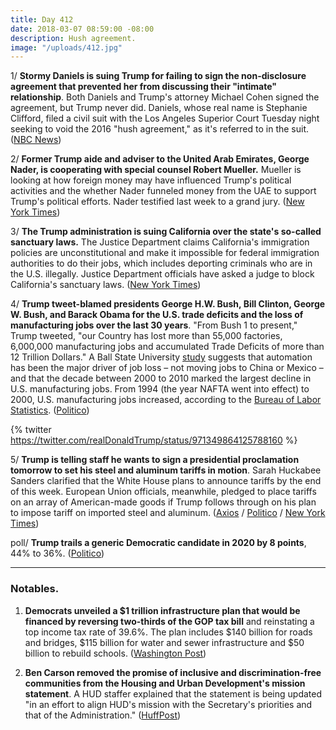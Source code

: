 ```yaml
---
title: Day 412
date: 2018-03-07 08:59:00 -08:00
description: Hush agreement.
image: "/uploads/412.jpg"
---
```


1/ **Stormy Daniels is suing Trump for failing to sign the non-disclosure agreement that prevented her from discussing their "intimate" relationship**. Both Daniels and Trump's attorney Michael Cohen signed the agreement, but Trump never did. Daniels, whose real name is Stephanie Clifford, filed a civil suit with the Los Angeles Superior Court Tuesday night seeking to void the 2016 "hush agreement," as it's referred to in the suit. ([NBC News](https://www.nbcnews.com/politics/donald-trump/stormy-daniels-sues-trump-says-hush-agreement-invalid-because-he-n854246))

2/ **Former Trump aide and adviser to the United Arab Emirates, George Nader, is cooperating with special counsel Robert Mueller.** Mueller is looking at how foreign money may have influenced Trump's political activities and the whether Nader funneled money from the UAE to support Trump's political efforts. Nader testified last week to a grand jury. ([New York Times](https://www.nytimes.com/2018/03/06/us/politics/george-nader-special-counsel-mueller-cooperating-seychelles.html))

3/ **The Trump administration is suing California over the state's so-called sanctuary laws.** The Justice Department claims California's immigration policies are unconstitutional and make it impossible for federal immigration authorities to do their jobs, which includes deporting criminals who are in the U.S. illegally. Justice Department officials have asked a judge to block California's sanctuary laws. ([New York Times](https://www.nytimes.com/2018/03/06/us/politics/justice-department-california-sanctuary-cities.html))

4/ **Trump tweet-blamed presidents George H.W. Bush, Bill Clinton, George W. Bush, and Barack Obama for the U.S. trade deficits and the loss of manufacturing jobs over the last 30 years**. "From Bush 1 to present," Trump tweeted, "our Country has lost more than 55,000 factories, 6,000,000 manufacturing jobs and accumulated Trade Deficits of more than 12 Trillion Dollars." A Ball State University [study](http://conexus.cberdata.org/files/MfgReality.pdf) suggests that automation has been the major driver of job loss  – not moving jobs to China or Mexico –  and that the decade between 2000 to 2010 marked the largest decline in U.S. manufacturing jobs. From 1994 (the year NAFTA went into effect) to 2000, U.S. manufacturing jobs increased, according to the [Bureau of Labor Statistics](https://data.bls.gov/timeseries/CES3000000001). ([Politico](https://www.politico.com/story/2018/03/07/trump-us-economy-past-presidents-444076))

{% twitter https://twitter.com/realDonaldTrump/status/971349864125788160 %}

5/ **Trump is telling staff he wants to sign a presidential proclamation tomorrow to set his steel and aluminum tariffs in motion**. Sarah Huckabee Sanders clarified that the White House plans to announce tariffs by the end of this week. European Union officials, meanwhile, pledged to place tariffs on an array of American-made goods if Trump follows through on his plan to impose tariff on imported steel and aluminum. ([Axios](https://www.axios.com/when-will-trump-start-his-trade-war-tariffs-b9fdefad-4cd8-4cdf-b013-72c37e27500e.html) / [Politico](https://www.politico.com/story/2018/03/07/trump-tariffs-timeline-444168) / [New York Times](https://www.nytimes.com/2018/03/07/business/trump-tariffs-eu-trade.html))

poll/ **Trump trails a generic Democratic candidate in 2020 by 8 points**, 44% to 36%. ([Politico](https://www.politico.com/story/2018/03/07/trump-polls-2020-democrats-443083))

---

### Notables.

1. **Democrats unveiled a $1 trillion infrastructure plan that would be financed by reversing two-thirds of the GOP tax bill** and reinstating a top income tax rate of 39.6%. The plan includes $140 billion for roads and bridges, $115 billion for water and sewer infrastructure and $50 billion to rebuild schools. ([Washington Post](https://www.washingtonpost.com/powerpost/democrats-to-unveil-1-trillion-infrastructure-plan-seek-reversal-of-gop-tax-cuts-to-finance-it/2018/03/07/0de718f6-21c8-11e8-94da-ebf9d112159c_story.html))

2. **Ben Carson removed the promise of inclusive and discrimination-free communities from the Housing and Urban Development's mission statement**. A HUD staffer explained that the statement is being updated "in an effort to align HUD's mission with the Secretary's priorities and that of the Administration." ([HuffPost](https://www.huffingtonpost.com/entry/hud-mission-statement_us_5a9f5db0e4b002df2c5ec617))